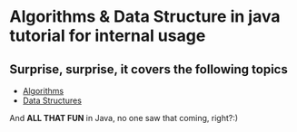 # Algorithms & Data Structure in java tutorial for internal usage

## Surprise, surprise, it covers the following topics

- [Algorithms]
- [Data Structures]

And **ALL THAT FUN** in Java, no one saw that coming, right?:)

<!--
references
-->

[Algorithms]: algorithms
[Data Structures]: data-structures
